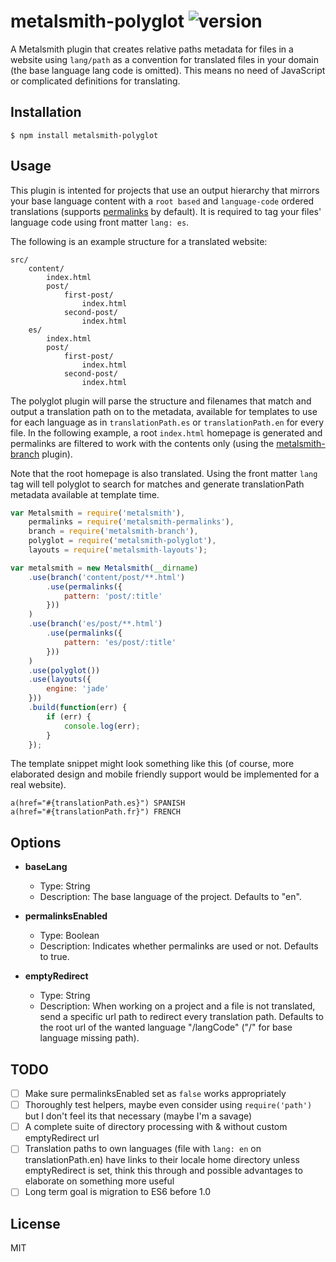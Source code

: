 # metalsmith-polyglot ![version](https://img.shields.io/badge/version-0.3.3-blue.svg)

  A Metalsmith plugin that creates relative paths metadata for files in a website using `lang/path` as a convention for translated files in your domain (the base language lang code is omitted). This means no need of JavaScript or complicated definitions for translating.

## Installation

    $ npm install metalsmith-polyglot

## Usage

  This plugin is intented for projects that use an output hierarchy that mirrors your base language content with a `root based` and `language-code` ordered translations (supports [permalinks](https://github.com/segmentio/metalsmith-permalinks) by default). It is required to tag your files' language code using front matter `lang: es`.

  The following is an example structure for a translated website:

```
src/
    content/
        index.html
        post/
            first-post/
                index.html
            second-post/
                index.html
    es/
        index.html
        post/
            first-post/
                index.html
            second-post/
                index.html
```

  The polyglot plugin will parse the structure and filenames that match and output a translation path on to the metadata, available for templates to use for each language as in `translationPath.es` or `translationPath.en` for every file. In the following example, a root `index.html` homepage is generated and permalinks are filtered to work with the contents only (using the [metalsmith-branch](https://github.com/ericgj/metalsmith-branch) plugin).

  Note that the root homepage is also translated. Using the front matter `lang` tag will tell polyglot to search for matches and generate translationPath metadata available at template time.

```js
var Metalsmith = require('metalsmith'),
    permalinks = require('metalsmith-permalinks'),
    branch = require('metalsmith-branch'),
    polyglot = require('metalsmith-polyglot'),
    layouts = require('metalsmith-layouts');

var metalsmith = new Metalsmith(__dirname)
    .use(branch('content/post/**.html')
        .use(permalinks({
            pattern: 'post/:title'
        }))
    )
    .use(branch('es/post/**.html')
        .use(permalinks({
            pattern: 'es/post/:title'
        }))
    )
    .use(polyglot())
    .use(layouts({
        engine: 'jade'
    }))
    .build(function(err) {
        if (err) {
            console.log(err);
        }
    });
```

The template snippet might look something like this (of course, more elaborated design and mobile friendly support would be implemented for a real website).

```jade
a(href="#{translationPath.es}") SPANISH
a(href="#{translationPath.fr}") FRENCH
```

## Options

* **baseLang**
  * Type: String
  * Description: The base language of the project. Defaults to "en".

* **permalinksEnabled**
  * Type: Boolean
  * Description: Indicates whether permalinks are used or not. Defaults to true.

* **emptyRedirect**
  * Type: String
  * Description: When working on a project and a file is not translated, send a specific url path to redirect every translation path. Defaults to the root url of the wanted language "/langCode" ("/" for base language missing path).

## TODO

* [ ] Make sure permalinksEnabled set as `false` works appropriately
* [ ] Thoroughly test helpers, maybe even consider using `require('path')` but I don't feel its that necessary (maybe I'm a savage)
* [ ] A complete suite of directory processing with & without custom emptyRedirect url
* [ ] Translation paths to own languages (file with `lang: en` on translationPath.en) have links to their locale home directory unless emptyRedirect is set, think this through and possible advantages to elaborate on something more useful
* [ ] Long term goal is migration to ES6 before 1.0

## License

  MIT
